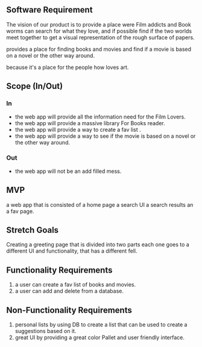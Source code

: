 ## Software Requirement 

The vision of our product is to provide a place were Film addicts and Book worms can search for what they love, and if possible find if the two worlds meet together to get a visual representation of the rough surface of papers.

provides a place for finding books and movies and find if a movie is based on a novel or the other way around.

because it's a place for the people how loves art.

## Scope (In/Out)
 ### In
- the web app will provide all the information need for the Film Lovers.
- the web app will provide a massive library For Books reader.
- the web app will provide a way to create a fav list .
- the web app will provide a way to see if the movie is based on a novel or the other way around.
 ### Out
- the web app will not be an add filled mess.

## MVP 
 a web app that is consisted of a home page a search UI a search results an a fav page. 

 ## Stretch Goals 
Creating a greeting page that is divided into two parts each one goes to a different UI and functionality, that has a different fell.

## Functionality Requirements
1. a user can create a fav list of books and movies.
2. a user can add and delete from a database.

## Non-Functionality Requirements
1. personal lists by using DB to create a list that can be used to create a suggestions based on it.
2. great UI by providing a great color Pallet  and user friendly interface.

